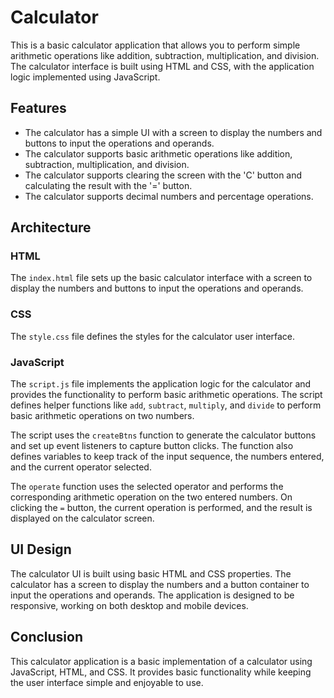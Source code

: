 # Calculator

This is a basic calculator application that allows you to perform simple arithmetic operations like addition, subtraction, multiplication, and division. The calculator interface is built using HTML and CSS, with the application logic implemented using JavaScript.

## Features

- The calculator has a simple UI with a screen to display the numbers and buttons to input the operations and operands.
- The calculator supports basic arithmetic operations like addition, subtraction, multiplication, and division.
- The calculator supports clearing the screen with the 'C' button and calculating the result with the '=' button.
- The calculator supports decimal numbers and percentage operations.

## Architecture

### HTML

The `index.html` file sets up the basic calculator interface with a screen to display the numbers and buttons to input the operations and operands.

### CSS

The `style.css` file defines the styles for the calculator user interface.

### JavaScript

The `script.js` file implements the application logic for the calculator and provides the functionality to perform basic arithmetic operations. The script defines helper functions like `add`, `subtract`, `multiply`, and `divide` to perform basic arithmetic operations on two numbers. 

The script uses the `createBtns` function to generate the calculator buttons and set up event listeners to capture button clicks. The function also defines variables to keep track of the input sequence, the numbers entered, and the current operator selected.

The `operate` function uses the selected operator and performs the corresponding arithmetic operation on the two entered numbers. On clicking the `=` button, the current operation is performed, and the result is displayed on the calculator screen.

## UI Design

The calculator UI is built using basic HTML and CSS properties. The calculator has a screen to display the numbers and a button container to input the operations and operands. The application is designed to be responsive, working on both desktop and mobile devices.

## Conclusion

This calculator application is a basic implementation of a calculator using JavaScript, HTML, and CSS. It provides basic functionality while keeping the user interface simple and enjoyable to use.
